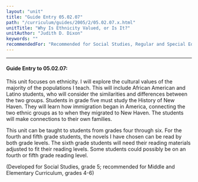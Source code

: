 ```yaml
---
layout: "unit"
title: "Guide Entry 05.02.07"
path: "/curriculum/guides/2005/2/05.02.07.x.html"
unitTitle: "Why Is Ethnicity Valued, or Is It?"
unitAuthor: "Judith D. Dixon"
keywords: ""
recommendedFor: "Recommended for Social Studies, Regular and Special Education, grades 4-6."
---
```

<body>
<hr/>
<h4>
Guide Entry to 05.02.07:
</h4>
<p>
This unit focuses on ethnicity. I will explore the cultural values of the majority of the populations I teach. This will include African American and Latino students, who will consider the similarities and differences between the two groups. Students in grade five must study the History of New Haven. They will learn how immigration began in America, connecting the two ethnic groups as to when they migrated to New Haven. The students will make connections to their own families.
</p>
<p>
This unit can be taught to students from grades four through six. For the fourth and fifth grade students, the novels I have chosen can be read by both grade levels. The sixth grade students will need their reading materials adjusted to fit their reading levels.  Some students could possibly be on an fourth or fifth grade reading level.
</p>
<p>
(Developed for Social Studies, grade 5; recommended for Middle and Elementary Curriculum, grades 4-6)
</p>
</body>

